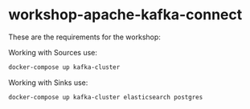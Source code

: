 # workshop-apache-kafka-connect

These are the requirements for the workshop:

Working with Sources use:

```bash
docker-compose up kafka-cluster
```

Working with Sinks use:
```bash
docker-compose up kafka-cluster elasticsearch postgres
```

